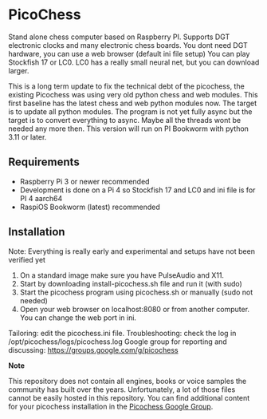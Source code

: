 PicoChess
=========

Stand alone chess computer based on Raspberry PI. Supports DGT electronic clocks and many electronic chess boards. You dont need DGT hardware, you can use a web browser (default ini file setup) You can play Stockfish 17 or LC0. LC0 has a really small neural net, but you can download larger.

This is a long term update to fix the technical debt of the picochess, the existing Picochess was using very old python chess and web modules. This first baseline has the latest chess and web python modules now. The target is to update all python modules. The program is not yet fully async but the target is to convert everything to async. Maybe all the threads wont be needed any more then.
This version will run on PI Bookworm with python 3.11 or later.

Requirements
------------

- Raspberry Pi 3 or newer recommended
- Development is done on a Pi 4 so Stockfish 17 and LC0 and ini file is for PI 4 aarch64
- RaspiOS Bookworm (latest) recommended

Installation
------------
Note: Everything is really early and experimental and setups have not been verified yet
1. On a standard image make sure you have PulseAudio and X11.
2. Start by downloading install-picochess.sh file and run it (with sudo)
3. Start the picochess program using picochess.sh or manually (sudo not needed)
4. Open your web browser on localhost:8080 or from another computer. You can change the web port in ini.

Tailoring: edit the picochess.ini file.
Troubleshooting: check the log in /opt/picochess/logs/picochess.log
Google group for reporting and discussing: https://groups.google.com/g/picochess

**Note**

This repository does not contain all engines, books or voice samples the
community has built over the years. Unfortunately, a lot of those files cannot
be easily hosted in this repository. You can find additional content for your
picochess installation in the [Picochess Google Group](https://groups.google.com/g/picochess).

